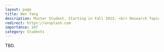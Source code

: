 ```yaml
---
layout: page
title: Wen Yang
description: Master Student, Starting in Fall 2023. <br> Research Topic&#58; Adversarial Attack &#38; Defense.
redirect: https://unsplash.com
importance: 107
category: Students
---
```


TBD.
